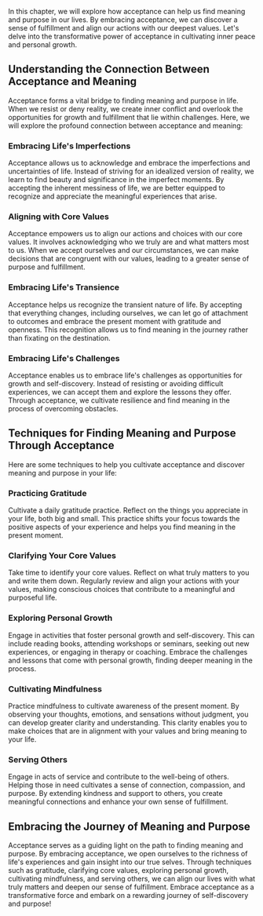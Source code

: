 
In this chapter, we will explore how acceptance can help us find meaning and purpose in our lives. By embracing acceptance, we can discover a sense of fulfillment and align our actions with our deepest values. Let's delve into the transformative power of acceptance in cultivating inner peace and personal growth.

Understanding the Connection Between Acceptance and Meaning
-----------------------------------------------------------

Acceptance forms a vital bridge to finding meaning and purpose in life. When we resist or deny reality, we create inner conflict and overlook the opportunities for growth and fulfillment that lie within challenges. Here, we will explore the profound connection between acceptance and meaning:

### Embracing Life's Imperfections

Acceptance allows us to acknowledge and embrace the imperfections and uncertainties of life. Instead of striving for an idealized version of reality, we learn to find beauty and significance in the imperfect moments. By accepting the inherent messiness of life, we are better equipped to recognize and appreciate the meaningful experiences that arise.

### Aligning with Core Values

Acceptance empowers us to align our actions and choices with our core values. It involves acknowledging who we truly are and what matters most to us. When we accept ourselves and our circumstances, we can make decisions that are congruent with our values, leading to a greater sense of purpose and fulfillment.

### Embracing Life's Transience

Acceptance helps us recognize the transient nature of life. By accepting that everything changes, including ourselves, we can let go of attachment to outcomes and embrace the present moment with gratitude and openness. This recognition allows us to find meaning in the journey rather than fixating on the destination.

### Embracing Life's Challenges

Acceptance enables us to embrace life's challenges as opportunities for growth and self-discovery. Instead of resisting or avoiding difficult experiences, we can accept them and explore the lessons they offer. Through acceptance, we cultivate resilience and find meaning in the process of overcoming obstacles.

Techniques for Finding Meaning and Purpose Through Acceptance
-------------------------------------------------------------

Here are some techniques to help you cultivate acceptance and discover meaning and purpose in your life:

### Practicing Gratitude

Cultivate a daily gratitude practice. Reflect on the things you appreciate in your life, both big and small. This practice shifts your focus towards the positive aspects of your experience and helps you find meaning in the present moment.

### Clarifying Your Core Values

Take time to identify your core values. Reflect on what truly matters to you and write them down. Regularly review and align your actions with your values, making conscious choices that contribute to a meaningful and purposeful life.

### Exploring Personal Growth

Engage in activities that foster personal growth and self-discovery. This can include reading books, attending workshops or seminars, seeking out new experiences, or engaging in therapy or coaching. Embrace the challenges and lessons that come with personal growth, finding deeper meaning in the process.

### Cultivating Mindfulness

Practice mindfulness to cultivate awareness of the present moment. By observing your thoughts, emotions, and sensations without judgment, you can develop greater clarity and understanding. This clarity enables you to make choices that are in alignment with your values and bring meaning to your life.

### Serving Others

Engage in acts of service and contribute to the well-being of others. Helping those in need cultivates a sense of connection, compassion, and purpose. By extending kindness and support to others, you create meaningful connections and enhance your own sense of fulfillment.

Embracing the Journey of Meaning and Purpose
--------------------------------------------

Acceptance serves as a guiding light on the path to finding meaning and purpose. By embracing acceptance, we open ourselves to the richness of life's experiences and gain insight into our true selves. Through techniques such as gratitude, clarifying core values, exploring personal growth, cultivating mindfulness, and serving others, we can align our lives with what truly matters and deepen our sense of fulfillment. Embrace acceptance as a transformative force and embark on a rewarding journey of self-discovery and purpose!
